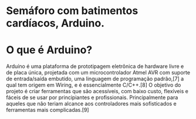 Semáforo com batimentos cardíacos, Arduino.
===========================================

# O que é Arduino?
Arduíno é uma plataforma de prototipagem eletrônica de hardware livre e de placa única, projetada com um microcontrolador Atmel AVR com suporte de entrada/saída embutido, 
uma linguagem de programação padrão,[7] a qual tem origem em Wiring, e é essencialmente C/C++.[8] O objetivo do projeto é criar ferramentas que são acessíveis, 
com baixo custo, flexíveis e fáceis de se usar por principiantes e profissionais. Principalmente para aqueles que não teriam alcance aos controladores mais sofisticados e ferramentas mais complicadas.[9] 